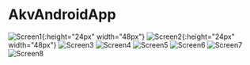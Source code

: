 # AkvAndroidApp
![Screen1](https://user-images.githubusercontent.com/43146486/93905608-f9cb8e00-fd1c-11ea-84c0-735639989e4c.png){:height="24px" width="48px"}
![Screen2](https://user-images.githubusercontent.com/43146486/93905634-ffc16f00-fd1c-11ea-90ed-aa84ce1a0fcc.png){:height="24px" width="48px"}
![Screen3](https://user-images.githubusercontent.com/43146486/93905642-018b3280-fd1d-11ea-9ed0-85bd713999b7.png)
![Screen4](https://user-images.githubusercontent.com/43146486/93905647-02bc5f80-fd1d-11ea-8775-0825235b1708.png)
![Screen5](https://user-images.githubusercontent.com/43146486/93905655-0354f600-fd1d-11ea-991b-53ead91de7ae.png)
![Screen6](https://user-images.githubusercontent.com/43146486/93905661-04862300-fd1d-11ea-9af5-15c53e5f3807.png)
![Screen7](https://user-images.githubusercontent.com/43146486/93905665-05b75000-fd1d-11ea-8597-7c4b7a939b63.png)
![Screen8](https://user-images.githubusercontent.com/43146486/93905668-064fe680-fd1d-11ea-936f-5295f2cc6ddd.png)

